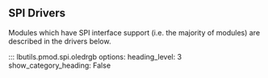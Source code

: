 ## SPI Drivers

Modules which have SPI interface support (i.e. the majority of modules) are described in the drivers below.

::: lbutils.pmod.spi.oledrgb
     options:
          heading_level: 3
          show_category_heading: False

